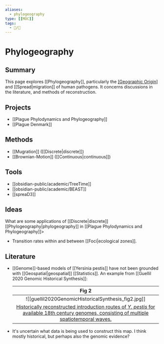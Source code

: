 ```yaml
---
aliases:
  - phylogeography
type: [[MOC]]
tags:
  - 📝/🌿 
---
```


# Phylogeography

## Summary

This page explores [[Phylogeography]], particularly the [[Geographic Origin]](s) and [[Spread|migration]] of human pathogens. It concerns discussions in the literature, and methods of reconstruction.

## Projects

- [[Plague Phylodynamics and Phylogeography]]
- [[Plague Denmark]]

## Methods

- [[Mugration]] ([[Discrete|discrete]])
- [[Brownian-Motion]] ([[Continuous|continuous]])

## Tools

- [[obsidian-public/academic/TreeTime]]
- [[obsidian-public/academic/BEAST]]
- [[spreaD3]]

## Ideas

What are some applications of [[Discrete|discrete]] [[Phylogeography|phylogeography]] in [[Plague Phylodynamics and Phylogeography]]>

- Transition rates within and between [[Foci|ecological zones]]. 

## Literature

- [[Genome]]-based models of [[Yersinia pestis]] have not been grounded with [[Geospatial|geospatial]] [[Statistics]]. An example from [[Guellil 2020 Genomic Historical Synthesis]]:

	|                    Fig 2                     |
	|:--------------------------------------------:|
	| ![[guellil2020GenomicHistoricalSynthesis_fig2.jpg]] |
	| [Historically reconstructed introduction routes of _Y. pestis_ for available 18th century genomes, consisting of multiple spatiotemporal waves.](Guellil%202020%20Genomic%20Historical%20Synthesis.md) |
- It's uncertain what data is being used to construct this map. I think mostly historical, but perhaps also the genomic evidence?

